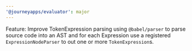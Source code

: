 ```yaml
---
'@journeyapps/evaluator': major
---
```


Feature: Improve TokenExpression parsing using `@babel/parser` to parse source code into an AST and for each Expression use a registered `ExpressionNodeParser` to out one or more `TokenExpression`s.
